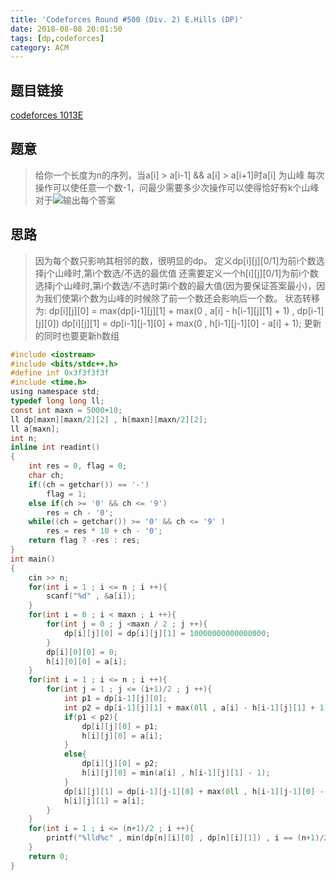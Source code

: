 ```yaml
---
title: 'Codeforces Round #500 (Div. 2) E.Hills (DP)'
date: 2018-08-08 20:01:50
tags: [dp,codeforces]
category: ACM
---
```

## 题目链接
[codeforces 1013E](http://codeforces.com/contest/1013/problem/E)

## 题意
>给你一个长度为n的序列，当a[i] > a[i-1] && a[i] > a[i+1]时a[i] 为山峰
每次操作可以使任意一个数-1，问最少需要多少次操作可以使得恰好有k个山峰
对于![](http://codeforces.com/predownloaded/68/fe/68fee4f6670f7958bab3908d3d50ed653026b335.png)输出每个答案

<!--more-->
## 思路
>因为每个数只影响其相邻的数，很明显的dp。
定义dp[i][j][0/1]为前i个数选择j个山峰时,第i个数选/不选的最优值
还需要定义一个h[i][j][0/1]为前i个数选择j个山峰时,第i个数选/不选时第i个数的最大值(因为要保证答案最小)，因为我们使第i个数为山峰的时候除了前一个数还会影响后一个数。
状态转移为:
dp[i][j][0] = max(dp[i-1][j][1] + max(0 , a[i] - h[i-1][j][1] + 1) , dp[i-1][j][0])
dp[i][j][1] = dp[i-1][j-1][0] + max(0 , h[i-1][j-1][0] - a[i] + 1);
更新的同时也要更新h数组

```c
#include <iostream>
#include <bits/stdc++.h>
#define inf 0x3f3f3f3f
#include <time.h>
using namespace std;
typedef long long ll;
const int maxn = 5000+10;
ll dp[maxn][maxn/2][2] , h[maxn][maxn/2][2];
ll a[maxn];
int n;
inline int readint()
{
    int res = 0, flag = 0;
    char ch;
    if((ch = getchar()) == '-')
        flag = 1;
    else if(ch >= '0' && ch <= '9')
        res = ch - '0';
    while((ch = getchar()) >= '0' && ch <= '9' )
        res = res * 10 + ch - '0';
    return flag ? -res : res;
}
int main()
{
    cin >> n;
    for(int i = 1 ; i <= n ; i ++){
        scanf("%d" , &a[i]);
    }
    for(int i = 0 ; i < maxn ; i ++){
        for(int j = 0 ; j <maxn / 2 ; j ++){
            dp[i][j][0] = dp[i][j][1] = 10000000000000000;
        }
        dp[i][0][0] = 0;
        h[i][0][0] = a[i];
    }
    for(int i = 1 ; i <= n ; i ++){
        for(int j = 1 ; j <= (i+1)/2 ; j ++){
            int p1 = dp[i-1][j][0];
            int p2 = dp[i-1][j][1] + max(0ll , a[i] - h[i-1][j][1] + 1);
            if(p1 < p2){
                dp[i][j][0] = p1;
                h[i][j][0] = a[i];
            }
            else{
                dp[i][j][0] = p2;
                h[i][j][0] = min(a[i] , h[i-1][j][1] - 1);
            }
            dp[i][j][1] = dp[i-1][j-1][0] + max(0ll , h[i-1][j-1][0] - a[i] + 1);
            h[i][j][1] = a[i];
        }
    }
    for(int i = 1 ; i <= (n+1)/2 ; i ++){
        printf("%lld%c" , min(dp[n][i][0] , dp[n][i][1]) , i == (n+1)/2 ? '\n' : ' ');
    }
    return 0;
}
```